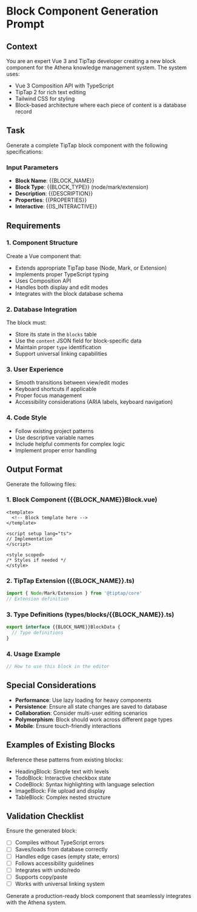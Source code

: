 # Block Component Generation Prompt

## Context
You are an expert Vue 3 and TipTap developer creating a new block component for the Athena knowledge management system. The system uses:
- Vue 3 Composition API with TypeScript
- TipTap 2 for rich text editing
- Tailwind CSS for styling
- Block-based architecture where each piece of content is a database record

## Task
Generate a complete TipTap block component with the following specifications:

### Input Parameters
- **Block Name**: {{BLOCK_NAME}}
- **Block Type**: {{BLOCK_TYPE}} (node/mark/extension)
- **Description**: {{DESCRIPTION}}
- **Properties**: {{PROPERTIES}}
- **Interactive**: {{IS_INTERACTIVE}}

## Requirements

### 1. Component Structure
Create a Vue component that:
- Extends appropriate TipTap base (Node, Mark, or Extension)
- Implements proper TypeScript typing
- Uses Composition API
- Handles both display and edit modes
- Integrates with the block database schema

### 2. Database Integration
The block must:
- Store its state in the `blocks` table
- Use the `content` JSON field for block-specific data
- Maintain proper `type` identification
- Support universal linking capabilities

### 3. User Experience
- Smooth transitions between view/edit modes
- Keyboard shortcuts if applicable
- Proper focus management
- Accessibility considerations (ARIA labels, keyboard navigation)

### 4. Code Style
- Follow existing project patterns
- Use descriptive variable names
- Include helpful comments for complex logic
- Implement proper error handling

## Output Format

Generate the following files:

### 1. Block Component ({{BLOCK_NAME}}Block.vue)
```vue
<template>
  <!-- Block template here -->
</template>

<script setup lang="ts">
// Implementation
</script>

<style scoped>
/* Styles if needed */
</style>
```

### 2. TipTap Extension ({{BLOCK_NAME}}.ts)
```typescript
import { Node/Mark/Extension } from '@tiptap/core'
// Extension definition
```

### 3. Type Definitions (types/blocks/{{BLOCK_NAME}}.ts)
```typescript
export interface {{BLOCK_NAME}}BlockData {
  // Type definitions
}
```

### 4. Usage Example
```typescript
// How to use this block in the editor
```

## Special Considerations

- **Performance**: Use lazy loading for heavy components
- **Persistence**: Ensure all state changes are saved to database
- **Collaboration**: Consider multi-user editing scenarios
- **Polymorphism**: Block should work across different page types
- **Mobile**: Ensure touch-friendly interactions

## Examples of Existing Blocks

Reference these patterns from existing blocks:
- HeadingBlock: Simple text with levels
- TodoBlock: Interactive checkbox state
- CodeBlock: Syntax highlighting with language selection
- ImageBlock: File upload and display
- TableBlock: Complex nested structure

## Validation Checklist

Ensure the generated block:
- [ ] Compiles without TypeScript errors
- [ ] Saves/loads from database correctly
- [ ] Handles edge cases (empty state, errors)
- [ ] Follows accessibility guidelines
- [ ] Integrates with undo/redo
- [ ] Supports copy/paste
- [ ] Works with universal linking system

Generate a production-ready block component that seamlessly integrates with the Athena system.
